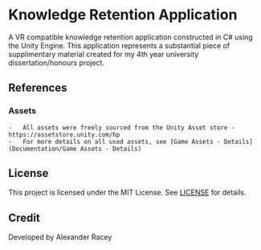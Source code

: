 # Knowledge Retention Application
A VR compatible knowledge retention application constructed in C# using the Unity Engine. This application represents a substantial piece of supplimentary material created for my 4th year university dissertation/honours project.

## References
### Assets
    -   All assets were freely sourced from the Unity Asset store - https://assetstore.unity.com/hp
    -   For more details on all used assets, see [Game Assets - Details](Documentation/Game Assets - Details)

## License
This project is licensed under the MIT License. See [LICENSE](LICENSE) for details.

## Credit
Developed by Alexander Racey